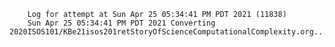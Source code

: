         Log for attempt at Sun Apr 25 05:34:41 PM PDT 2021 (11838)
        Sun Apr 25 05:34:41 PM PDT 2021 Converting 2020ISOS101/KBe21isos201retStoryOfScienceComputationalComplexity.org...
